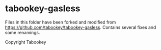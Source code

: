 # tabookey-gasless

Files in this folder have been forked and modified from https://github.com/tabookey/tabookey-gasless. Contains several fixes and some renamings.

Copyright Tabookey